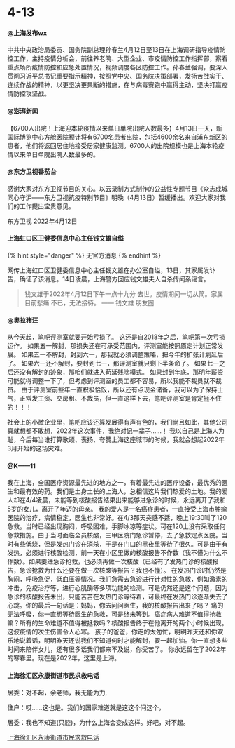 # 4-13

#### @上海发布wx

中共中央政治局委员、国务院副总理孙春兰4月12日至13日在上海调研指导疫情防控工作，主持疫情分析会，前往养老院、大型企业、市疫情防控工作指挥部，察看重点场所疫情防控和应急处置情况，视频调度各区防控工作。孙春兰强调，要深入贯彻习近平总书记重要指示精神，按照党中央、国务院决策部署，发扬苦战实干、连续作战的精神，以更坚决更果断的措施，在与病毒赛跑中赢得主动，坚决打赢疫情防控攻坚战。

#### @澎湃新闻

【6700人出院！上海迎本轮疫情以来单日单院出院人数最多】4月13日一天，新国际博览中心方舱医院预计将有6700名患者出院，包括4600余名来自浦东新区的患者，他们将返回居住地接受居家健康监测。6700人的出院规模也是上海本轮疫情以来单日单院出院人数最多的。

#### @东方卫视番茄台

感谢大家对东方卫视节目的关心。以云录制方式制作的公益性专题节目《众志成城 同心守沪——东方卫视抗疫特别节目》明晚（4月13日）暂缓播出。欢迎大家对我们的工作提出宝贵意见。

东方卫视 2022年4月12日 ​​​​

#### 上海虹口区卫健委信息中心主任钱文雄自缢

{% hint style="danger" %}
无官方消息
{% endhint %}

网传上海虹口区卫健委信息中心主任钱文雄在办公室自缢，13日，其家属发讣告，确证了该消息。14日凌晨，上海警方回应钱文雄夫人自杀传闻系谣言。

> 钱文雄于2022年4月12日下午一点十九分 去世。疫情期间一切从简。家属目前悲痛 不已，无法接待。 —— 钱文雄 朋友圈

#### @奥拉猪汪

从今天起，笔吧评测室就要开始亏损了。 这还是自2018年之后，笔吧第一次亏损运作。 如果五一解封，那损失还在可承受范围内，评测室能按照原定计划正常发展。 如果五一不解封，封到六一，那我就必须调整策略，把今年的扩张计划延后了。 如果六一还不解封，要封到七一，那评测室就只剩下半条命了。 如果七一之后还没有解封的迹象，那咱们就进入苟延残喘模式。 如果封到年底，那明年薪资可能就得调整一下了，但考虑到评测室的员工都不容易，所以我能不裁员就不裁员。 由于评测室前些年一直积极恰饭，所以还有点现金储备，我可以为了保持士气，正常发工资、交房租、不裁员，但一直这样下去，笔吧评测室是肯定挺不住的！！！

社会上的小微企业里，笔吧应该还算发展得有声有色的，我们尚且如此，其他公司真就想都不敢想，2022年这次事件，我绝对记一辈子……！ 我以自己是上海人为耻，今后每当谁打算歌颂、表扬、夸赞上海这座城市的时候，我就会想起2022年3月开始的这场灾难。

#### @K一一11

我在上海，全国医疗资源最先进的地方之一，有着最先进的医疗设备，最优秀的医生和最有效的药。我们是土身土长的上海人，总相信这片我们热爱的土地。我的爱人却在4/4凌晨，未能等到核酸报告结果出来能够进急诊的时候，永远离开了我和5岁的女儿，离开了年迈的母亲。 我的爱人是一名癌症患者，一直接受上海市肿瘤医院的治疗，病情稳定，医生也非常好。在4/3那天突感不适，晚上19:30叫了120急救。当时已经出现胸闷，呼吸困难，手脚冰凉等症状。可在120上没有采取任何急救措施。由于当时面临全员核酸，三甲医院门急诊暂停，去了急救定点医院。当时有些低烧，但是发热门诊在消杀，于是在门口的黑夜里等待了很久。可是由于有发热，必须进行核酸检测，前一天在小区里做的核酸报告不作数（我不懂为什么不作数）。如果要进急诊抢救，也必须再做一次核酸（已经有了发热门诊的核酸报告，急诊抢救为什么还要在做一次核酸等报告？我也不懂）。 在发热门诊时仍然是胸闷，呼吸急促，低血压等情况。我们急需去急诊进行针对性的急救，例如激素的冲击，免疫治疗等，进行心肌酶等多项功能的检测。可是仍然还是这个问题，因为急诊的核酸报告未出，只能苦苦在发热门诊等待着，可最终在发热门诊逐渐失去了心跳。你的最后一句话是：妈妈，你去问问医生，我的核酸报告出来了吗？ 痛的无法呼吸，你一直想等待医生的急救，可是终未等到。癌症病人难道不值得抢救嘛？所有的生命难道不值得被拯救吗？核酸报告终于在他离开的两个小时候出现。 这波疫情的次生伤害令人心寒。 孩子的爸爸，你走的太匆忙，明明昨天还和你欢乐地说着话，明明昨天还说我们不知道何时才能解封，要一起加油。你一直想多些时间来陪伴女儿，还有很多话我们都来不及说，你受苦了。 你永远留在了2022年的寒春里。现在是2022年，这里是上海。&#x20;

#### 上海徐汇区永康街道市民求救电话

居委：对不起，余老师，我无能为力,

住户：哎……这也是。我们的国家难道就是这这个问这个，

居委：我也不知道(只腔)，为什么上海会变成这样。好吧，对不起。

[上海徐汇区永康街道市民求救电话](../long/shang-hai-xu-hui-qu-yong-kang-jie-dao-shi-min-qiu-jiu-dian-hua.md)







